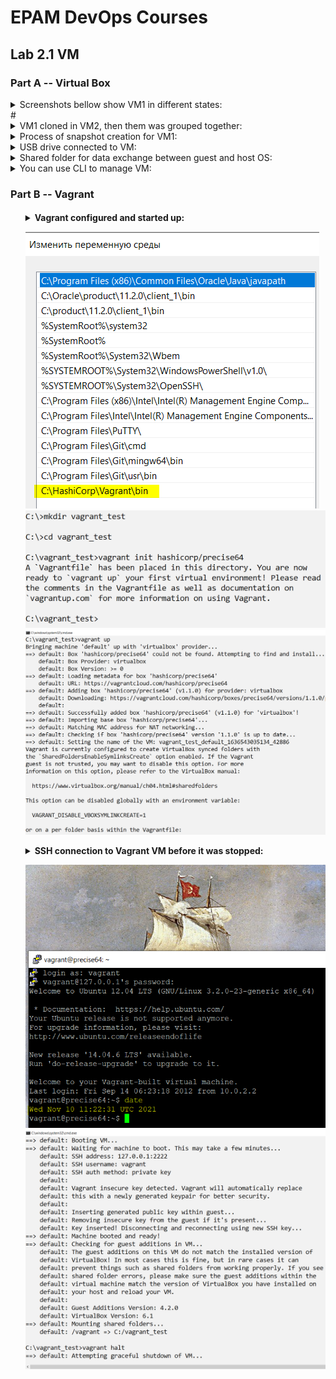 <h1>EPAM DevOps Courses</h1>
<h2>Lab 2.1 VM</h2>
<h3>Part A -- Virtual Box</h3>

<details><summary>Screenshots bellow show VM1 in different states:</summary>

<img src=t2.1_vm1_in_running_state.PNG>
<img src=t2.1_vm1_in_paused_state.PNG>
<img src=t2.1_vm1_in_saved_state.PNG>
<img src=t2.1_vm1_in_restart_process.PNG>
<img src=t2.1_vm1_in_stopped_state.PNG>
#</details>
#<details>

<summary>VM1 cloned in VM2, then them was grouped together:</summary>

<img src=t2.1_vm1_was_cloned_in_wm2.PNG>
<img src=t2.1_vm1_was_grouped_with_wm2.PNG>
</details>


<details><summary>Process of snapshot creation for VM1:</summary>
<img src=t2.1_vm1_snapshot_creation.PNG>
</details>

<details><summary> USB drive connected to VM:</summary>
<img src=t2.1_vm1_USB_flash_was_mounted.PNG>
</details>

<details><summary> Shared folder for data exchange between guest and host OS:</summary>
<img src=t2.1_vm_shared_directory_settings.PNG>
<img src=t2.1_vm_shared_directory_host_OS.PNG>
<img src=t2.1_vm_shared_directory_guest_OS.PNG>
</details>

<details><summary> You can use CLI to manage VM:</summary>
<img src=t2.1_vbox_CLI.PNG>
</details></h4>
<h3>Part B -- Vagrant</h3>
<h4><ol start=7>
<details><summary> Vagrant configured and started up:<p><img
 src=t2.1_vagrant_path.PNG><img
 src=t2.1_vagrant_init.PNG><img
 src=t2.1_vagrant_up.PNG>
<details><summary> SSH connection to Vagrant VM before it was stopped:<p><img
 src=t2.1_vagrant_putty.PNG><img
 src=t2.1_vagrant_halt.PNG>
</ol></h4>
